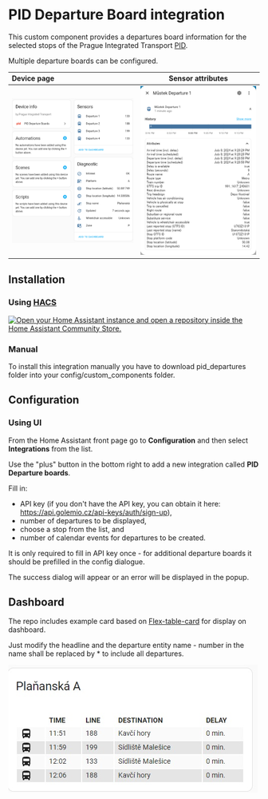 # PID Departure Board integration

This custom component provides a departures board information for the selected stops of the Prague Integrated Transport [PID](http://www.pid.cz/). 

Multiple departure boards can be configured.

| Device page                                     |                  Sensor attributes                   |
|:------------------------------------------------|:----------------------------------------------------:|
| ![device page](assets/device.en.png "Device page") | ![sensor attributes](assets/sensor.en.png "Sensor attributes") |

## Installation

### Using [HACS](https://hacs.xyz/)

[![Open your Home Assistant instance and open a repository inside the Home Assistant Community Store.](https://my.home-assistant.io/badges/hacs_repository.svg)](https://my.home-assistant.io/redirect/hacs_repository/?owner=dvejsada&repository=PID_integration&category=Integration)

### Manual

To install this integration manually you have to download pid_departures folder into your config/custom_components folder.

## Configuration

### Using UI

From the Home Assistant front page go to **Configuration** and then select **Integrations** from the list.

Use the "plus" button in the bottom right to add a new integration called **PID Departure boards**.

Fill in:
 
 - API key (if you don't have the API key, you can obtain it here: https://api.golemio.cz/api-keys/auth/sign-up), 
 - number of departures to be displayed,
 - choose a stop from the list, and
 - number of calendar events for departures to be created.

It is only required to fill in API key once - for additional departure boards it should be prefilled in the config dialogue.

The success dialog will appear or an error will be displayed in the popup.

## Dashboard

The repo includes example card based on [Flex-table-card](https://github.com/custom-cards/flex-table-card) for display on dashboard.

Just modify the headline and the departure entity name - number in the name shall be replaced by * to include all departures.

![card](assets/card.jpg "Card") 